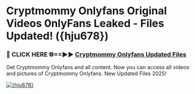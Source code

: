 # Cryptmommy Onlyfans Original Videos 0nlyFans Leaked - Files Updated! ({hju678})

<h3>🔴 CLICK HERE 🌐==►► <a href="https://tinyurl.com/ms9xzufz" rel="nofollow">Cryptmommy Onlyfans Updated Files</a></h3>

Get Cryptmommy Onlyfans and all content. Now you can access all videos and pictures of Cryptmommy Onlyfans. New Updated Files 2025!

[![{hju678}](https://i.imgur.com/PQ7UWWw.gif)](https://tinyurl.com/ms9xzufz)